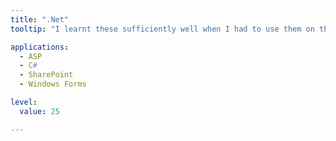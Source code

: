 ```yaml
---
title: ".Net"
tooltip: "I learnt these sufficiently well when I had to use them on the job, but haven't used them in many years"

applications:
  - ASP
  - C#
  - SharePoint
  - Windows Forms

level:
  value: 25

---
```

